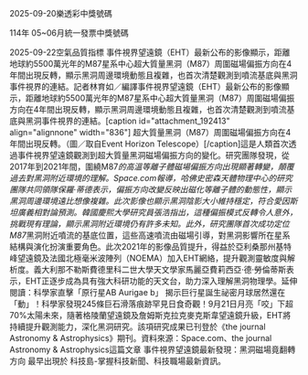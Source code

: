 
2025-09-20樂透彩中獎號碼

                                
114年 05~06月統一發票中獎號碼
                             
2025-09-22空氣品質指標
                              事件視界望遠鏡（EHT）最新公布的影像顯示，距離地球約5500萬光年的M87星系中心超大質量黑洞（M87）周圍磁場偏振方向在4年間出現反轉，顯示黑洞周邊環境動態且複雜，也首次清楚觀測到噴流基底與黑洞事件視界的連結。記者林育如／編譯事件視界望遠鏡（EHT）最新公布的影像顯示，距離地球約5500萬光年的M87星系中心超大質量黑洞（M87）周圍磁場偏振方向在4年間出現反轉，顯示黑洞周邊環境動態且複雜，也首次清楚觀測到噴流基底與黑洞事件視界的連結。[caption id="attachment_192413" align="alignnone" width="836"] 超大質量黑洞（M87）周圍磁場偏振方向在4年間出現反轉。（圖／取自Event Horizon Telescope）[/caption]這是人類首次透過事件視界望遠鏡觀測到超大質量黑洞磁場偏振方向的變化。研究團隊發現，從2017年到2021年間，圍繞M87*的高溫等離子體磁場偏振方向出現顯著轉變，顛覆過去對黑洞附近環境的理解。Space.com報導，哈佛史密森天體物理中心的研究團隊共同領隊保羅‧蒂德表示，偏振方向改變反映出磁化等離子體的動態性，顯示黑洞周邊環境遠比想像複雜。此次影像也顯示黑洞陰影大小維持穩定，符合愛因斯坦廣義相對論預測。韓國慶熙大學研究員張浩指出，這種偏振模式反轉令人意外，挑戰現有理論，顯示黑洞附近環境仍有許多未知。此外，研究團隊首次成功定位M87*黑洞附近噴流的基底位置，這些高速噴流由磁場引導，對黑洞影響所在星系結構與演化扮演重要角色。此次2021年的影像品質提升，得益於亞利桑那州基特峰望遠鏡及法國北極毫米波陣列（NOEMA）加入EHT網絡，提升觀測靈敏度與解析度。義大利那不勒斯費德里科二世大學天文學家馬麗亞費莉西亞‧德‧勞倫蒂斯表示，EHT正逐步成為具有強大科研功能的天文台，助力深入理解黑洞物理學。延伸閱讀：科學家直擊「原行星AB Aurigae b」 揭示巨行星誕生祕密月球居然還在「動」！科學家發現245條巨石滑落痕跡罕見日食奇觀！9月21日月亮「咬」下超70%太陽未來，隨著格陵蘭望遠鏡及詹姆斯克拉克麥克斯韋望遠鏡升級，EHT將持續提升觀測能力，深化黑洞研究。該項研究成果已刊登於《the journal Astronomy & Astrophysics》期刊。資料來源：Space.com、the journal Astronomy & Astrophysics這篇文章 事件視界望遠鏡最新發現：黑洞磁場竟翻轉方向 最早出現於 科技島-掌握科技新聞、科技職場最新資訊。